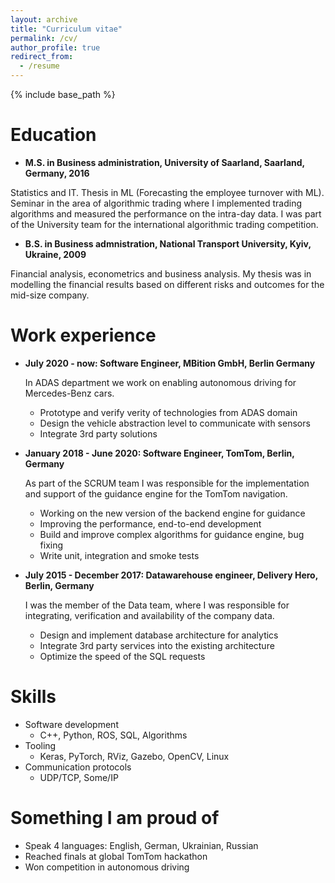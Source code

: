 ```yaml
---
layout: archive
title: "Curriculum vitae"
permalink: /cv/
author_profile: true
redirect_from:
  - /resume
---
```


{% include base_path %}


Education
======
* **M.S. in Business administration, University of Saarland, Saarland, Germany, 2016**

Statistics and IT. Thesis in ML (Forecasting the employee turnover with ML). Seminar in the area of algorithmic trading where I implemented trading algorithms and measured the performance on the intra-day data. I was part of the University team for the international algorithmic trading competition.

* **B.S. in Business admnistration, National Transport University, Kyiv, Ukraine, 2009**

Financial analysis, econometrics and business analysis. My thesis was in modelling the financial results based on different risks and outcomes for the mid-size company.


Work experience
======
* **July 2020 - now: Software Engineer, MBition GmbH, Berlin Germany**
  
  In ADAS department we work on enabling autonomous driving for Mercedes-Benz cars.

  * Prototype and verify verity of technologies from ADAS domain
  * Design the vehicle abstraction level to communicate with sensors
  * Integrate 3rd party solutions

* **January 2018 - June 2020: Software Engineer, TomTom, Berlin, Germany**

  As part of the SCRUM team I was responsible for the implementation and support of the guidance engine for the TomTom navigation.

  * Working on the new version of the backend engine for guidance
  * Improving the performance, end-to-end development
  * Build and improve complex algorithms for guidance engine, bug fixing
  * Write unit, integration and smoke tests

* **July 2015 - December 2017: Datawarehouse engineer, Delivery Hero, Berlin, Germany**

  I was the member of the Data team, where I was responsible for integrating, verification and availability of the company data.

  * Design and implement database architecture for analytics
  * Integrate 3rd party services into the existing architecture 
  * Optimize the speed of the SQL requests

  
Skills
======
* Software development
  * C++, Python, ROS, SQL, Algorithms
* Tooling
  * Keras, PyTorch, RViz, Gazebo, OpenCV, Linux 
* Communication protocols
  * UDP/TCP, Some/IP

Something I am proud of
======
* Speak 4 languages: English, German, Ukrainian, Russian
* Reached finals at global TomTom hackathon
* Won competition in autonomous driving

